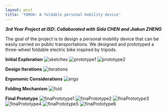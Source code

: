 ```yaml
---
layout: post
title: 'YOMOO: A foldable personal mobility device'
---
```

***3rd Year Project at ISD***\\
***Collaborated with Sida CHEN and Jiakun ZHENG***

The goal of the project is to design a personal mobility device that can be easily carried on public transportations. We designed and prototyped a three-wheel foldable electric bike inspired by tripods. 

**Initial Exploration**
![sketches](../assets/img/projects/proj_yomoo/sketches.jpg)
![prototype1](../assets/img/projects/proj_yomoo/prototype1.jpg)
![prototype2](../assets/img/projects/proj_yomoo/prototype2.png)

**Design Iterations**
![iterations](../assets/img/projects/proj_yomoo/iterations.png)

**Ergonomic Considerations**
![ergo](../assets/img/projects/proj_yomoo/ergonomics.png)

**Folding Mechanism**
![fold](../assets/img/projects/proj_yomoo/folding.png)

**Final Prototype**
![finaPrototype1](../assets/img/projects/proj_yomoo/IMG_20210116_205359.jpg)
![finaPrototype2](../assets/img/projects/proj_yomoo/IMG_20210116_205534.jpg)
![finaPrototype3](../assets/img/projects/proj_yomoo/IMG_20210116_205545.jpg)
![finaPrototype4](../assets/img/projects/proj_yomoo/IMG_20210116_205744.jpg)
![finaPrototype5](../assets/img/projects/proj_yomoo/IMG_20210116_205750.jpg)
![finaPrototype6](../assets/img/projects/proj_yomoo/IMG_20210116_210316.jpg)
